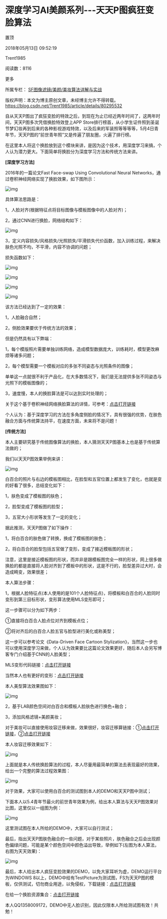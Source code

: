 # 深度学习AI美颜系列---天天P图疯狂变脸算法

置顶

 

2018年05月13日 09:52:19

 

Trent1985

 

阅读数：8116

更多

所属专栏： [SF图像滤镜/美颜/美妆算法详解与实战](https://blog.csdn.net/column/details/25028.html)



 版权声明：本文为博主原创文章，未经博主允许不得转载。	https://blog.csdn.net/Trent1985/article/details/80295532

自从天天P图出了疯狂变脸的特效之后，到现在为止已经近两年时间了，这两年时间，天天P图多次凭借换脸特效登上APP Store排行榜首，从小学生证件照到圣诞节梦幻妆再到后来的各种影视游戏特效，以及后来的军装照等等等等，5月4日青年节，天天P图的“前世青年照”又是传遍了朋友圈，火遍了排行榜。

在这里本人将这个换脸放到这个模块来讲，是因为这个技术，用深度学习来搞，个人认为潜力更大。下面简单将换脸分为深度学习方法和传统方法来讲。

**[深度学习方法]**

2016年的一篇论文Fast Face-swap Using Convolutional Neural Networks，通过卷积神经网络实现了换脸效果，如下图所示：

![img](https://img-blog.csdn.net/20180512223239370)

具体算法思路是：

1，人脸对齐(根据特征点将目标图像与模板图像中的人脸对齐)；

2，通过CNN进行换脸，网络结构如下：

![img](https://img-blog.csdn.net/20180513073635586)

3，定义内容损失/风格损失/光照损失/平滑损失代价函数，加入训练过程，来解决肤色光照不均，不平滑，内容不协调的问题；

损失函数如下：

![img](https://img-blog.csdn.net/20180513073701381)

![img](https://img-blog.csdn.net/2018051307372996)

![img](https://img-blog.csdn.net/20180513073741458)

![img](https://img-blog.csdn.net/20180513073752109)

该方法已经达到了一定的效果：

1，人脸融合自然；

2，侧脸效果要优于传统方法的效果；

但是仍然具有以下弊端：

1，每个模版照片需要单独训练网络，造成模型数据庞大，训练耗时，模型更改麻烦等诸多问题；

2，每个模型需要一个模板对应的多张不同姿态与光照条件的图像；

单单这一点就很不利于产品化，在大多数情况下，我们是无法提供多张不同姿态与光照下的模板图像的；

3，速度慢，本人的换脸算法是可以达到实时处理的；

关于这个基于卷积神经网络换脸算法的详情，可参考：[点击打开链接](https://mp.csdn.net/postedit/71603313)

个人认为：基于深度学习的方法在多角度侧脸的情况下，具有很强的优势，在肤色融合方面与传统算法持平，在速度方面，未来将不是问题！

**[传统方法]**

本人主要研究基于传统图像算法的换脸，本人猜测天天P图基本上也是基于传统算法做的；

我们以天天P图效果举例来讲：

![img](https://img-blog.csdn.net/20180513080354677)

白百合的照片与右边的模板图相比，在脸型和五官位置上都发生了变化，也就是变的好看了很多，总结变化如下：

1，肤色变成了模板图的肤色；

2，脸型变成了模板图的脸型；

3，五官大小形状等发生了一定的变化；

据此推测，天天P图做了如下操作：

1，将白百合的肤色做了转换，换成了模板图的肤色；

2，将白百合的脸型包括五官做了变形，变成了接近模板图的形状；

注意，这里是接近模板图的形状，而并非是跟模板图完全一样的形状，网上很多做换脸的都是直接将人脸对齐到了模板中的形状，这是不行的，脸型差异过大时，会造成畸变，效果很差；

本人算法步骤：

1，根据人脸特征点(本人使用的是101个人脸特征点)，将模板和白百合的人脸同时变形到第三目标形状，变形算法使用MLS变形即可；

这一步骤可以分为如下两步：

①直接将白百合人脸点位对齐到模板点位；

②将对齐后的白百合人脸五官与脸型进行美化或称美型；

这一步可以参考论文《Data-Driven Face Cartoon Stylization》，当然这一步也可以使用深度学习来做，个人认为效果要比这篇论文效果更好，随后本人会另写博客专门介绍基于CNN的人脸美型；

MLS变形代码链接：[点击打开链接](https://blog.csdn.net/hjimce/article/details/46550001)

当然本人也有更好的变形：[点击打开链接](https://blog.csdn.net/trent1985/article/details/79760854#comments)

本人美型算法效果图如下：

![img](https://img-blog.csdn.net/20180513090334648)

2，基于LAB颜色空间对白百合和模板人脸肤色进行换色+融合；

3，添加风格滤镜+美颜美妆；

对于美妆可以直接使用妆容迁移来做，效果很好，妆容迁移算链接：①[点击打开链接](https://blog.csdn.net/trent1985/article/details/70226779)，②[点击打开链接](https://blog.csdn.net/trent1985/article/details/79761444)

本人妆容迁移效果如下：

![img](https://img-blog.csdn.net/20180513085745466)

上面就是本人传统换脸算法的过程，本人尽量用最简单的算法去表现最好的效果，给出一个完整的算法过程效果图：

![img](https://img-blog.csdn.net/201805130916454)

对于效果，大家可以使用白百合的测试图到本人的DEMO和天天P图中测试；

下面本人以5.4青年节最火的前世青年效果为例，给出本人算法与天天P图效果对比图，这里仅以一组图为例：

![img](https://img-blog.csdn.net/20180513091950385)

这里测试图在本人所给的DEMO中，大家可以自行测试；

最后，指出天天P图肤色融合的一些问题，对于某些照片，肤色融合之后会出现颜色偏绿问题，可能是某个颜色空间中颜色溢出导致，举例如下(左图为本人算法，右图为天天效果)：

![img](https://img-blog.csdn.net/20180513093530469)

最后，本人给出本人疯狂变脸效果的DEMO，以免大家耳听为虚，DEMO运行平台为WINDOWS 8以上，DEMO中给有TestPicture为测试图，FS为天天P图的模板，仅供测试，切勿商业用途，以免侵权，下载链接：[点击打开链接](https://download.csdn.net/download/trent1985/10410917)

在给一个换脸资源集合：[点击打开链接](https://mp.csdn.net/postedit/77369426)

本人QQ1358009172，DEMO中无人脸识别，因此仅限本人所给测试图有效！共勉！